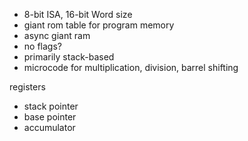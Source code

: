 


- 8-bit ISA, 16-bit Word size
- giant rom table for program memory
- async giant ram
- no flags?
- primarily stack-based
- microcode for multiplication, division, barrel shifting


registers
- stack pointer
- base pointer
- accumulator

